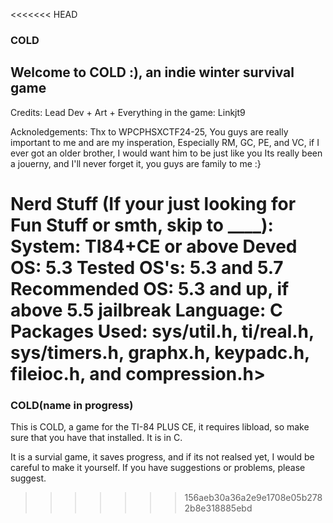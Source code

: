 <<<<<<< HEAD
### COLD

Welcome to COLD :), an indie winter survival game
----------------------------------------------------
Credits:
Lead Dev + Art + Everything in the game:
Linkjt9

Acknoledgements:
Thx to WPCPHSXCTF24-25, You guys are really important to me and are my insperation,
Especially RM, GC, PE, and VC, if I ever got an older brother, I would want him to be just like you
Its really been a jouerny, and I'll never forget it, you guys are family to me :}

Nerd Stuff (If your just looking for Fun Stuff or smth, skip to ____):
System: TI84+CE or above
Deved OS: 5.3
Tested OS's: 5.3 and 5.7
Recommended OS: 5.3 and up, if above 5.5 jailbreak
Language: C
Packages Used: sys/util.h, ti/real.h, sys/timers.h, graphx.h, keypadc.h, fileioc.h, and compression.h>
=======
### COLD(name in progress)

This is COLD, a game for the TI-84 PLUS CE, it requires libload, so make sure that you have that installed. It is in C.

It is a survial game, it saves progress, and if its not realsed yet, I would be careful to make it yourself.
If you have suggestions or problems, please suggest.
>>>>>>> 156aeb30a36a2e9e1708e05b2782b8e318885ebd
